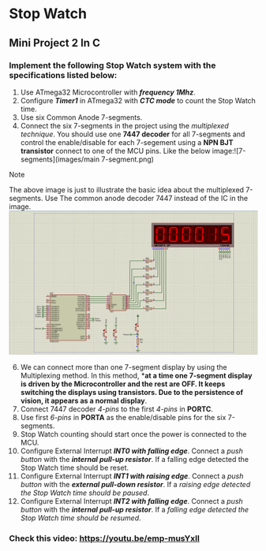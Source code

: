 # Stop Watch
## Mini Project 2 In C 

### Implement the following Stop Watch system with the specifications listed below:
1. Use ATmega32 Microcontroller with ***frequency 1Mhz***.
2. Configure ***Timer1*** in ATmega32 with ***CTC mode*** to count the Stop Watch time.
3. Use six Common Anode 7-segments.
4. Connect the six 7-segments in the project using the *multiplexed technique*. You 
  should use one **7447 decoder** for all 7-segments and control the enable/disable for 
  each 7-segement using a **NPN BJT transistor** connect to one of the MCU pins. Like the 
  below image:![7-segments](images/main 7-segment.png)

> [!NOTE]
> The above image is just to illustrate the basic idea about the multiplexed 7-segments.
> Use The common anode decoder 7447 instead of the IC in the image.
> ![7-segments](images/7-segment.png)

6. We can connect more than one 7-segment display by using the Multiplexing method. In 
this method, ***at a time one 7-segment display is driven by the Microcontroller and the rest 
are OFF. It keeps switching the displays using transistors. Due to the persistence of vision, 
it appears as a normal display**.
7. Connect 7447 decoder *4-pins* to the first *4-pins* in **PORTC**.
8. Use first *6-pins* in **PORTA** as the enable/disable pins for the six 7-segments.
9. Stop Watch counting should start once the power is connected to the MCU.
10. Configure External Interrupt ***INT0 with falling edge***. Connect a *push button* with the 
***internal pull-up resistor***. If a falling edge detected the Stop Watch time should be
reset.
11. Configure External Interrupt ***INT1 with raising edge***. Connect a *push button* with the 
***external pull-down resistor***. If a *raising edge detected the Stop Watch time should be
paused*.
12. Configure External Interrupt ***INT2 with falling edge***. Connect a *push button* with the 
***internal pull-up resistor***. If a *falling edge detected the Stop Watch time should be
resumed*.
### Check this video: https://youtu.be/emp-musYxII
